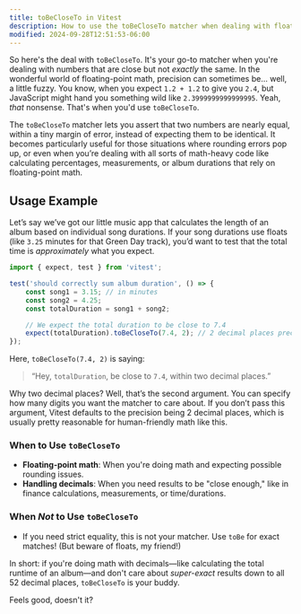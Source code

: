```yaml
---
title: toBeCloseTo in Vitest
description: How to use the toBeCloseTo matcher when dealing with floating-point math.
modified: 2024-09-28T12:51:53-06:00
---
```


So here's the deal with `toBeCloseTo`. It's your go-to matcher when you're dealing with numbers that are close but not *exactly* the same. In the wonderful world of floating-point math, precision can sometimes be… well, a little fuzzy. You know, when you expect `1.2 + 1.2` to give you `2.4`, but JavaScript might hand you something wild like `2.3999999999999995`. Yeah, *that* nonsense. That's when you'd use `toBeCloseTo`.

The `toBeCloseTo` matcher lets you assert that two numbers are nearly equal, within a tiny margin of error, instead of expecting them to be identical. It becomes particularly useful for those situations where rounding errors pop up, or even when you’re dealing with all sorts of math-heavy code like calculating percentages, measurements, or album durations that rely on floating-point math.

## Usage Example

Let’s say we’ve got our little music app that calculates the length of an album based on individual song durations. If your song durations use floats (like `3.25` minutes for that Green Day track), you’d want to test that the total time is *approximately* what you expect.

```javascript
import { expect, test } from 'vitest';

test('should correctly sum album duration', () => {
	const song1 = 3.15; // in minutes
	const song2 = 4.25;
	const totalDuration = song1 + song2;

	// We expect the total duration to be close to 7.4
	expect(totalDuration).toBeCloseTo(7.4, 2); // 2 decimal places precision
});
```

Here, `toBeCloseTo(7.4, 2)` is saying:

> “Hey, `totalDuration`, be close to `7.4`, within two decimal places.”

Why two decimal places? Well, that’s the second argument. You can specify how many digits you want the matcher to care about. If you don’t pass this argument, Vitest defaults to the precision being 2 decimal places, which is usually pretty reasonable for human-friendly math like this.

### When to Use `toBeCloseTo`

- **Floating-point math**: When you're doing math and expecting possible rounding issues.
- **Handling decimals**: When you need results to be "close enough," like in finance calculations, measurements, or time/durations.

### When *Not* to Use `toBeCloseTo`

- If you need strict equality, this is not your matcher. Use `toBe` for exact matches! (But beware of floats, my friend!)

In short: if you're doing math with decimals—like calculating the total runtime of an album—and don't care about *super-exact* results down to all 52 decimal places, `toBeCloseTo` is your buddy.

Feels good, doesn't it?
